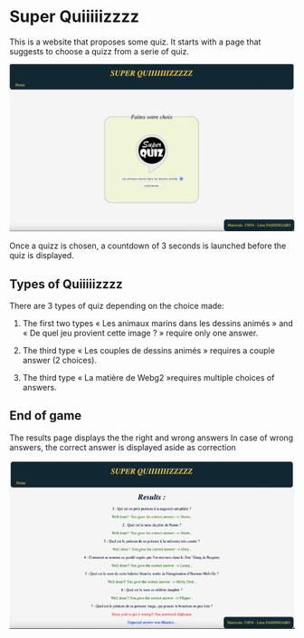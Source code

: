 # Super Quiiiiizzzz

This is a website that proposes some quiz.
It starts with a page that suggests to choose a quizz from a serie of quiz.

![home](images/home.png)

Once a quizz is chosen, a countdown of 3 seconds is launched before the quiz is displayed.

## Types of Quiiiiizzzz

There are 3 types of quiz depending on the choice made:

1. The first two types « Les animaux marins dans les dessins animés » and « De quel jeu provient cette image ? » require only one answer.

2. The third type « Les couples de dessins animés » requires a couple answer (2 choices).

3. The third type  « La matière de Webg2 »requires multiple choices of answers.

## End of game

The results page displays the the right and wrong answers
In case of wrong answers, the correct answer is displayed aside as correction

![results](images/results.png)
